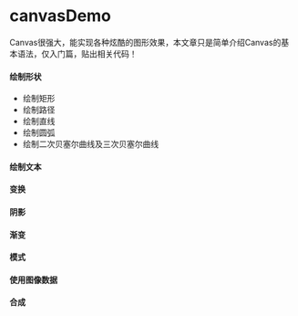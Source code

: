 # canvasDemo

Canvas很强大，能实现各种炫酷的图形效果，本文章只是简单介绍Canvas的基本语法，仅入门篇，贴出相关代码！


#### 绘制形状
* 绘制矩形
* 绘制路径
* 绘制直线
* 绘制圆弧
* 绘制二次贝塞尔曲线及三次贝塞尔曲线

#### 绘制文本

#### 变换

#### 阴影

#### 渐变

#### 模式

#### 使用图像数据

#### 合成
